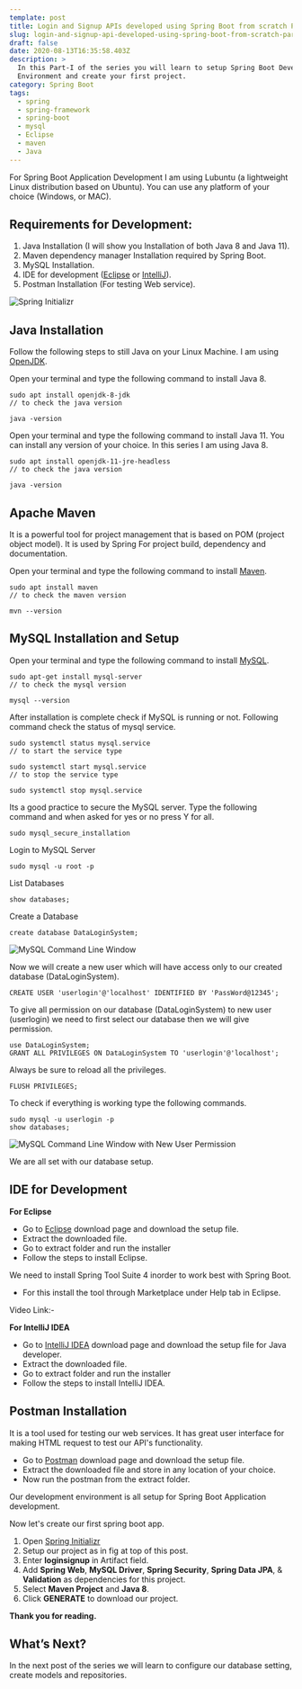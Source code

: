 ```yaml
---
template: post
title: Login and Signup APIs developed using Spring Boot from scratch Part-I
slug: login-and-signup-api-developed-using-spring-boot-from-scratch-part-1
draft: false
date: 2020-08-13T16:35:58.403Z
description: >
  In this Part-I of the series you will learn to setup Spring Boot Development
  Environment and create your first project.
category: Spring Boot
tags:
  - spring
  - spring-framework
  - spring-boot
  - mysql
  - Eclipse
  - maven
  - Java
---
```

For Spring Boot Application Development I am using Lubuntu (a lightweight Linux distribution based on Ubuntu). You can use any platform of your choice (Windows, or MAC).

## **Requirements for Development:**

1. Java Installation (I will show you Installation of both Java 8 and Java 11).
2. Maven dependency manager Installation required by Spring Boot.
3. MySQL Installation.
4. IDE for development ([Eclipse](https://www.eclipse.org/downloads/) or [IntelliJ](https://www.jetbrains.com/idea/)).
5. Postman Installation (For testing Web service).

![Spring Initializr](/media/spring_init.jpg "Spring Boot Project Setup")

## Java Installation

Follow the following steps to still Java on your Linux Machine. I am using [OpenJDK](https://openjdk.java.net/).

Open your terminal and type the following command to install Java 8.

```shell
sudo apt install openjdk-8-jdk
// to check the java version

java -version
```

Open your terminal and type the following command to install Java 11. You can install any version of your choice. In this series I am using Java 8.

```shell
sudo apt install openjdk-11-jre-headless
// to check the java version

java -version
```

## Apache Maven

It is a powerful tool for project management that is based on POM (project object model). It is used by Spring For project build, dependency and documentation.

Open your terminal and type the following command to install [Maven](https://maven.apache.org/).

```shell
sudo apt install maven
// to check the maven version

mvn --version
```

## MySQL Installation and Setup

Open your terminal and type the following command to install [MySQL](https://www.mysql.com/).

```shell
sudo apt-get install mysql-server
// to check the mysql version

mysql --version
```

After installation is complete check if MySQL is running or not. Following command check the status of mysql service.

```shell
sudo systemctl status mysql.service
// to start the service type

sudo systemctl start mysql.service
// to stop the service type

sudo systemctl stop mysql.service
```

Its a good practice to secure the MySQL server. Type the following command and when asked for yes or no press Y for all.

```shell
sudo mysql_secure_installation
```

Login to MySQL Server

```shell
sudo mysql -u root -p
```

List Databases

```shell
show databases;
```

Create a Database

```shell
create database DataLoginSystem;
```

![MySQL Command Line Window](/media/mysql-2.jpg "MySQL Command Line Window")

Now we will create a new user which will have access only to our created database (DataLoginSystem).

```shell
CREATE USER 'userlogin'@'localhost' IDENTIFIED BY 'PassWord@12345';
```

To give all permission on our database (DataLoginSystem) to new user (userlogin) we need to first select our database then we will give permission.

```shell
use DataLoginSystem;
GRANT ALL PRIVILEGES ON DataLoginSystem TO 'userlogin'@'localhost';
```

Always be sure to reload all the privileges.

```shell
FLUSH PRIVILEGES;
```

To check if everything is working type the following commands.

```shell
sudo mysql -u userlogin -p
show databases;
```

![MySQL Command Line Window with New User Permission](/media/mysql-3.jpg "MySQL Command Line Window with New User Permission")

We are all set with our database setup.

## IDE for Development

**For Eclipse**

* Go to [Eclipse](https://www.eclipse.org/downloads/) download page and download the setup file.
* Extract the downloaded file.
* Go to extract folder and run the installer
* Follow the steps to install Eclipse.

We need to install Spring Tool Suite 4 inorder to work best with Spring Boot.

* For this install the tool through Marketplace under Help tab in Eclipse.

Video Link:- 

**For IntelliJ IDEA**

* Go to [IntelliJ IDEA](https://www.jetbrains.com/idea/) download page and download the setup file for Java developer.
* Extract the downloaded file.
* Go to extract folder and run the installer
* Follow the steps to install IntelliJ IDEA.

## Postman Installation

It is a tool used for testing our web services. It has great user interface for making HTML request to test our API's functionality.

* Go to [Postman](https://www.postman.com/downloads/) download page and download the setup file.
* Extract the downloaded file and store in any location of your choice.
* Now run the postman from the extract folder.

Our development environment is all setup for Spring Boot Application development. 

Now let's create our first spring boot app.

1. Open [Spring Initializr](https://start.spring.io/)
2. Setup our project as in fig at top of this post.
3. Enter **loginsignup** in Artifact field.
4. Add **Spring Web**, **MySQL Driver**, **Spring Security**, **Spring Data JPA**, & **Validation** as dependencies for this project.
5. Select **Maven Project** and **Java 8**.
6. Click **GENERATE** to download our project.

**Thank you for reading.**

## What’s Next?

In the next post of the series we will learn to configure our database setting, create models and repositories.